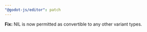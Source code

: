 ```yaml
---
"@godot-js/editor": patch
---
```


**Fix:** NIL is now permitted as convertible to any other variant types.

